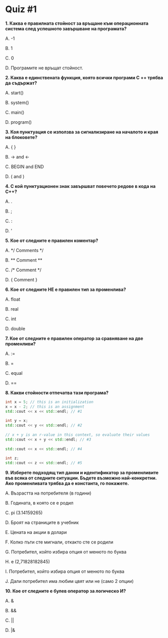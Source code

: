 # Quiz #1 

**1.  Каква е правилната стойност за връщане към операционната система след успешното завършване на програмата?**

A. -1 

B. 1

C. 0 

D. Програмите не връщат стойност.


**2. Каква е единствената функция, която всички програми C ++ трябва да съдържат?**

A. start()

B. system() 

C. main() 

D. program()

**3. Коя пунктуация се използва за сигнализиране на началото и края на блоковете?**

A. { } 

B. -> and <- 

C. BEGIN and END 

D. ( and ) 

**4. С кой пунктуационен знак завършват повечето редове в кода на C++?**

A. . 

B. ; 

C. : 

D. ' 

**5. Кое от следните е правилен коментар?**

A. */ Comments */

B. ** Comment **

C. /* Comment */

D. { Comment }

**6. Кое от следните НЕ е правилен тип за променлива?**

A. float

B. real

C. int

D. double

**7. Кое от следните е правилен оператор за сравняване на две променливи?**

A. :=

B. =

C. equal

D. ==

**8. Какви стойности отпечатва тази програма?**
```c++
int x = 5; // this is an initialization
x = x - 2; // this is an assignment
std::cout << x << std::endl; // #1
 
int y = x;
std::cout << y << std::endl; // #2
 
// x + y is an r-value in this context, so evaluate their values
std::cout << x + y << std::endl; // #3
 
std::cout << x << std::endl; // #4
 
int z;
std::cout << z << std::endl; // #5
```

**9. Изберете подходящ тип данни и идентификатор за променливите във всяка от следните ситуации. Бъдете възможно най-конкретни. Ако променливата трябва да е константа, го покажете.**

A. Възрастта на потребителя (в години)

B. Годината, в която се е родил

C. pi (3.14159265)

D. Броят на страниците в учебник

E. Цената на акции в долари 

F. Колко пъти сте мигнали, откакто сте се родили

G. Потребител, който избира опция от менюто по буква

H. е (2,71828182845)

I. Потребител, който избира опция от менюто по буква

J. Дали потребител има любим цвят или не (само 2 опции)


**10. Кое от следните е булев оператор за логическo И?**

A. &

B. &&

C. ||

D. |&
